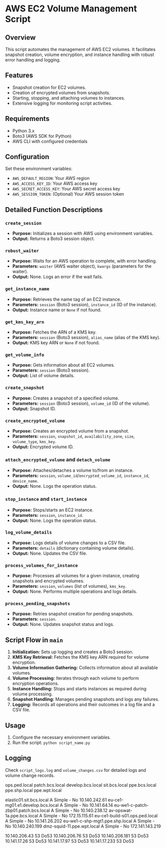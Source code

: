 # AWS EC2 Volume Management Script

## Overview

This script automates the management of AWS EC2 volumes. It facilitates snapshot creation, volume encryption, and instance handling with robust error handling and logging.

## Features

- Snapshot creation for EC2 volumes.
- Creation of encrypted volumes from snapshots.
- Starting, stopping, and attaching volumes to instances.
- Extensive logging for monitoring script activities.

## Requirements

- Python 3.x
- Boto3 (AWS SDK for Python)
- AWS CLI with configured credentials

## Configuration

Set these environment variables:

- `AWS_DEFAULT_REGION`: Your AWS region
- `AWS_ACCESS_KEY_ID`: Your AWS access key
- `AWS_SECRET_ACCESS_KEY`: Your AWS secret access key
- `AWS_SESSION_TOKEN`: (Optional) Your AWS session token

## Detailed Function Descriptions

### `create_session`
- **Purpose:** Initializes a session with AWS using environment variables.
- **Output:** Returns a Boto3 session object.

### `robust_waiter`
- **Purpose:** Waits for an AWS operation to complete, with error handling.
- **Parameters:** `waiter` (AWS waiter object), `kwargs` (parameters for the waiter).
- **Output:** None. Logs an error if the wait fails.

### `get_instance_name`
- **Purpose:** Retrieves the name tag of an EC2 instance.
- **Parameters:** `session` (Boto3 session), `instance_id` (ID of the instance).
- **Output:** Instance name or `None` if not found.

### `get_kms_key_arn`
- **Purpose:** Fetches the ARN of a KMS key.
- **Parameters:** `session` (Boto3 session), `alias_name` (alias of the KMS key).
- **Output:** KMS key ARN or `None` if not found.

### `get_volume_info`
- **Purpose:** Gets information about all EC2 volumes.
- **Parameters:** `session` (Boto3 session).
- **Output:** List of volume details.

### `create_snapshot`
- **Purpose:** Creates a snapshot of a specified volume.
- **Parameters:** `session` (Boto3 session), `volume_id` (ID of the volume).
- **Output:** Snapshot ID.

### `create_encrypted_volume`
- **Purpose:** Creates an encrypted volume from a snapshot.
- **Parameters:** `session`, `snapshot_id`, `availability_zone`, `size`, `volume_type`, `kms_key`.
- **Output:** Encrypted volume ID.

### `attach_encrypted_volume` and `detach_volume`
- **Purpose:** Attaches/detaches a volume to/from an instance.
- **Parameters:** `session`, `volume_id`/`encrypted_volume_id`, `instance_id`, `device_name`.
- **Output:** None. Logs the operation status.

### `stop_instance` and `start_instance`
- **Purpose:** Stops/starts an EC2 instance.
- **Parameters:** `session`, `instance_id`.
- **Output:** None. Logs the operation status.

### `log_volume_details`
- **Purpose:** Logs details of volume changes to a CSV file.
- **Parameters:** `details` (dictionary containing volume details).
- **Output:** None. Updates the CSV file.

### `process_volumes_for_instance`
- **Purpose:** Processes all volumes for a given instance, creating snapshots and encrypted volumes.
- **Parameters:** `session`, `volumes` (list of volumes), `kms_key`.
- **Output:** None. Performs multiple operations and logs details.

### `process_pending_snapshots`
- **Purpose:** Retries snapshot creation for pending snapshots.
- **Parameters:** `session`.
- **Output:** None. Updates snapshot status and logs.

## Script Flow in `main`

1. **Initialization:** Sets up logging and creates a Boto3 session.
2. **KMS Key Retrieval:** Fetches the KMS key ARN required for volume encryption.
3. **Volume Information Gathering:** Collects information about all available volumes.
4. **Volume Processing:** Iterates through each volume to perform encryption operations.
5. **Instance Handling:** Stops and starts instances as required during volume processing.
6. **Snapshot Handling:** Manages pending snapshots and logs any failures.
7. **Logging:** Records all operations and their outcomes in a log file and a CSV file.

## Usage

1. Configure the necessary environment variables.
2. Run the script: `python script_name.py`

## Logging

Check `script_logs.log` and `volume_changes.csv` for detailed logs and volume change records.




ops.ped.local
patch.bcs.local
develop.bcs.local
sit.bcs.local
ppe.bcs.local
ppe.shp.local
ppe.wpt.local
 
 
elastic01.sit.bcs.local	A	Simple	-	No	10.140.242.61
eu-ce1-mg01.e1.develop.bcs.local	A	Simple	-	No	10.141.64.14
eu-we1-c-patch-zbp01.patch.bcs.local	A	Simple	-	No	10.140.238.12
av-opswat-1a.ppe.bcs.local	A	Simple	-	No	172.15.115.61
eu-ce1-build-s01.ops.ped.local	A	Simple	-	No	10.141.26.202
eu-we1-c-shp-mgt1.ppe.shp.local	A	Simple	-	No	10.140.240.199
dmz-squid-11.ppe.wpt.local	A	Simple	-	No	172.141.143.219


10.140.206.43	53	Do53
10.140.206.76	53	Do53
10.140.206.181	53	Do53
10.141.17.26	53	Do53
10.141.17.97	53	Do53
10.141.17.233	53	Do53
